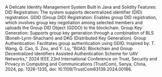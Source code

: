 A Delicate Identity Management System Built in Java and Solidity
Features:
DID Registration: The system supports decentralized identifier (DID) registration.
GDID (Group DID) Registration: Enables group DID registration, which involves group key negotiation among selected members and uploads the Group DID Object (GDDO) to the blockchain.
Group Key Generation: Supports group key generation through a combination of BLS (Boneh-Lynn-Shacham) and DKG (Distributed Key Generation).
Group Authentication: Facilitates group authentication using GDID.
Inspired by:
T. Wang, Q. Cao, S. Zou, and Y. Lu, "BGAS: Blockchain and Group Decentralized Identifiers Assisted Authentication Scheme for UAV Networks," 2024 IEEE 23rd International Conference on Trust, Security and Privacy in Computing and Communications (TrustCom), Sanya, China, 2024, pp. 1326-1335, doi: 10.1109/TrustCom63139.2024.00186.

